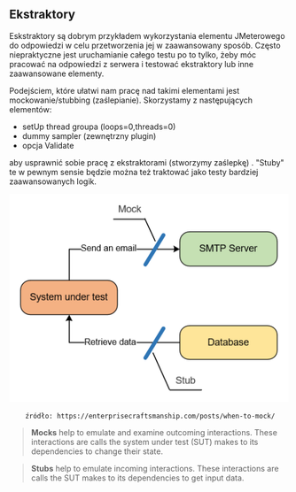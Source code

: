 ## Ekstraktory


Eskstraktory są dobrym przykładem wykorzystania elementu JMeterowego do odpowiedzi w celu przetworzenia jej w zaawansowany sposób.
Często niepraktyczne jest uruchamianie całego testu po to tylko, żeby móc pracować na odpowiedzi z serwera i testować ekstraktory lub inne zaawansowane elementy.

Podejściem, które ułatwi nam pracę nad takimi elementami jest mockowanie/stubbing (zaślepianie). Skorzystamy z następujących elementów:

- setUp thread groupa (loops=0,threads=0)
- dummy sampler (zewnętrzny plugin)
- opcja Validate

aby usprawnić sobie pracę z ekstraktorami (stworzymy zaślepkę) . "Stuby" te w pewnym sensie będzie można też traktować jako testy bardziej zaawansowanych logik.

![trio](img/doubles.png)
       
        źródło: https://enterprisecraftsmanship.com/posts/when-to-mock/

 
 > **Mocks** help to emulate and examine outcoming interactions. These interactions are calls the system under test (SUT) makes to its dependencies to change their state.
   
>  **Stubs** help to emulate incoming interactions. These interactions are calls the SUT makes to its dependencies to get input data.